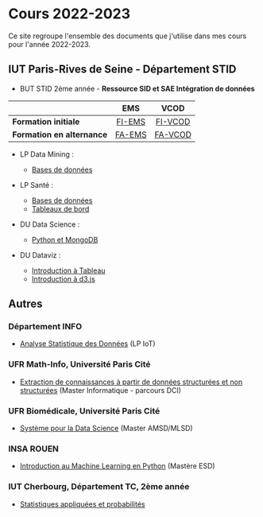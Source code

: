 # Cours 2022-2023

Ce site regroupe l'ensemble des documents que j'utilise dans mes cours pour l'année 2022-2023.

## IUT Paris-Rives de Seine - Département STID

- BUT STID 2ème année - **Ressource SID et SAE Intégration de données**

| | EMS | VCOD |
|-|:-:|:-:|
| **Formation initiale**      | [FI-EMS](stid2a-sid-etl/fi-ems) | [FI-VCOD](stid2a-sid-etl/fi-vcod) |
| **Formation en alternance** | [FA-EMS](stid2a-sid-etl/fa-ems) | [FA-VCOD](stid2a-sid-etl/fa-vcod) |

- LP Data Mining :
    - [Bases de données](lp-ds--bd)

- LP Santé :
    - [Bases de données](lp-sante--bd)
    - [Tableaux de bord](lp-sante--tdb)

- DU Data Science : 
    - [Python et MongoDB](du-ads)

- DU Dataviz :
    - [Introduction à Tableau](du-dataviz/tableau)
    - [Introduction à d3.js](du-dataviz/d3js)

## Autres

### Département INFO

- [Analyse Statistique des Données](lp-iot--python-ds) (LP IoT)

### UFR Math-Info, Université Paris Cité

- [Extraction de connaissances à partir de données structurées et non structurées](m1-dci-ecd) (Master Informatique - parcours DCI)

### UFR Biomédicale, Université Paris Cité

- [Système pour la Data Science](m1-amsd-mlsd--sds) (Master AMSD/MLSD)

### INSA ROUEN

- [Introduction au Machine Learning en Python](insa-ms-esd--ml) (Mastère ESD)
<!-- - [Introduction à DBSCAN](insa-dbscan) -->

### IUT Cherbourg, Département TC, 2ème année

- [Statistiques appliquées et probabilités](tc-stats-probas)
